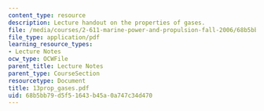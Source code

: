 ```yaml
---
content_type: resource
description: Lecture handout on the properties of gases.
file: /media/courses/2-611-marine-power-and-propulsion-fall-2006/68b5bb79d5f51643b45a0a747c34d470_13prop_gases.pdf
file_type: application/pdf
learning_resource_types:
- Lecture Notes
ocw_type: OCWFile
parent_title: Lecture Notes
parent_type: CourseSection
resourcetype: Document
title: 13prop_gases.pdf
uid: 68b5bb79-d5f5-1643-b45a-0a747c34d470
---
```


